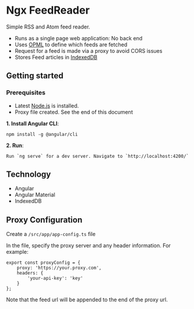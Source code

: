# Ngx FeedReader

Simple RSS and Atom feed reader.  

* Runs as a single page web application: No back end
* Uses [OPML](http://opml.org/) to define which feeds are fetched
* Request for a feed is made via a proxy to avoid CORS issues
* Stores Feed articles in [IndexedDB](https://developer.mozilla.org/en-US/docs/Web/API/IndexedDB_API)

## Getting started

### Prerequisites

* Latest [Node.js](https://www.nodejs.org/) is installed.
* Proxy file created. See the end of this document


**1. Install Angular CLI**:
```
npm install -g @angular/cli
```
**2. Run**:
```
Run `ng serve` for a dev server. Navigate to `http://localhost:4200/`
```

## Technology

* Angular
* Angular Material
* IndexedDB

## Proxy Configuration

Create a `/src/app/app-config.ts` file

In the file, specify the proxy server and any header information. For example:

```
export const proxyConfig = {
    proxy: 'https://your.proxy.com',
    headers: {
        'your-api-key': 'key'
    }
};
```

Note that the feed url will be appended to the end of the proxy url.  